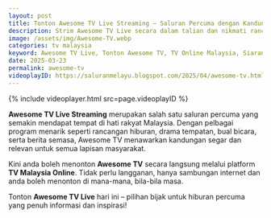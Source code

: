 ```yaml
---
layout: post
title: Tonton Awesome TV Live Streaming – Saluran Percuma dengan Kandungan Hebat
description: Strim Awesome TV Live secara dalam talian dan nikmati rancangan hiburan, berita semasa, drama, dan program realiti menarik terus ke skrin anda.
image: /assets/img/Awesome-TV.webp
categories: tv malaysia
keyword: Awesome TV Live, Tonton Awesome TV, TV Online Malaysia, Siaran Langsung Awesome TV, TV Percuma Malaysia
date: 2025-03-23
permalink: awesome-tv
videoplayID: https://saluranmelayu.blogspot.com/2025/04/awesome-tv.html
---
```


{% include videoplayer.html
  src=page.videoplayID
%}

**Awesome TV Live Streaming** merupakan salah satu saluran percuma yang semakin mendapat tempat di hati rakyat Malaysia. Dengan pelbagai program menarik seperti rancangan hiburan, drama tempatan, bual bicara, serta berita semasa, Awesome TV menawarkan kandungan segar dan relevan untuk semua lapisan masyarakat.

Kini anda boleh menonton **Awesome TV** secara langsung melalui platform **TV Malaysia Online**. Tidak perlu langganan, hanya sambungan internet dan anda boleh menonton di mana-mana, bila-bila masa.

Tonton **Awesome TV Live** hari ini – pilihan bijak untuk hiburan percuma yang penuh informasi dan inspirasi!
